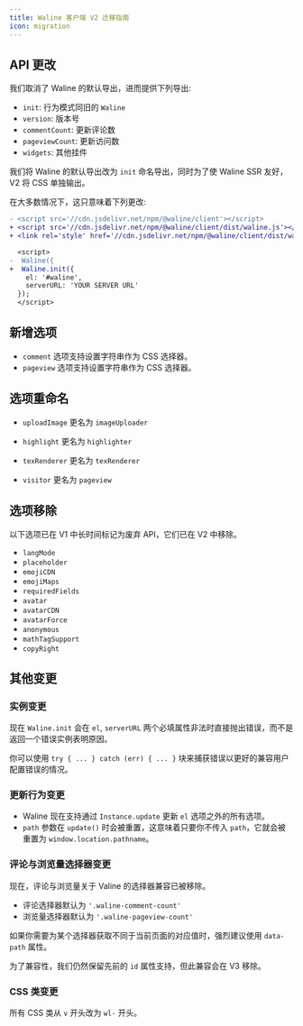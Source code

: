 ```yaml
---
title: Waline 客户端 V2 迁移指南
icon: migration
---
```


## API 更改

我们取消了 Waline 的默认导出，进而提供下列导出:

- `init`: 行为模式同旧的 `Waline`
- `version`: 版本号
- `commentCount`: 更新评论数
- `pageviewCount`: 更新访问数
- `widgets`: 其他挂件

我们将 Waline 的默认导出改为 `init` 命名导出，同时为了使 Waline SSR 友好，V2 将 CSS 单独输出。

在大多数情况下，这只意味着下列更改:

```diff
- <script src='//cdn.jsdelivr.net/npm/@waline/client'></script>
+ <script src='//cdn.jsdelivr.net/npm/@waline/client/dist/waline.js'></script>
+ <link rel='style' href='//cdn.jsdelivr.net/npm/@waline/client/dist/waline.css' />

  <script>
-  Waline({
+  Waline.init({
    el: '#waline',
    serverURL: 'YOUR SERVER URL'
  });
  </script>
```

## 新增选项

- `comment` 选项支持设置字符串作为 CSS 选择器。
- `pageview` 选项支持设置字符串作为 CSS 选择器。

## 选项重命名

- `uploadImage` 更名为 `imageUploader`

- `highlight` 更名为 `highlighter`

- `texRenderer` 更名为 `texRenderer`

- `visitor` 更名为 `pageview`

## 选项移除

以下选项已在 V1 中长时间标记为废弃 API，它们已在 V2 中移除。

- `langMode`
- `placeholder`
- `emojiCDN`
- `emojiMaps`
- `requiredFields`
- `avatar`
- `avatarCDN`
- `avatarForce`
- `anonymous`
- `mathTagSupport`
- `copyRight`

## 其他变更

### 实例变更

现在 `Waline.init` 会在 `el`, `serverURL` 两个必填属性非法时直接抛出错误，而不是返回一个错误实例表明原因。

你可以使用 `try { ... } catch (err) { ... }` 块来捕获错误以更好的兼容用户配置错误的情况。

### 更新行为变更

- Waline 现在支持通过 `Instance.update` 更新 `el` 选项之外的所有选项。
- `path` 参数在 `update()` 时会被重置，这意味着只要你不传入 `path`，它就会被重置为 `window.location.pathname`。

### 评论与浏览量选择器变更

现在，评论与浏览量关于 Valine 的选择器兼容已被移除。

- 评论选择器默认为 `'.waline-comment-count'`
- 浏览量选择器默认为 `'.waline-pageview-count'`

如果你需要为某个选择器获取不同于当前页面的对应值时，强烈建议使用 `data-path` 属性。

为了兼容性，我们仍然保留先前的 `id` 属性支持，但此兼容会在 V3 移除。

### CSS 类变更

所有 CSS 类从 `v` 开头改为 `wl-` 开头。
